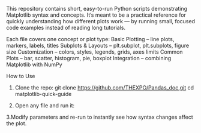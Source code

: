 This repository contains short, easy-to-run Python scripts demonstrating Matplotlib syntax and concepts.
It’s meant to be a practical reference for quickly understanding how different plots work — by running small, focused code examples instead of reading long tutorials.

Each file covers one concept or plot type:
Basic Plotting – line plots, markers, labels, titles
Subplots & Layouts – plt.subplot, plt.subplots, figure size
Customization – colors, styles, legends, grids, axes limits
Common Plots – bar, scatter, histogram, pie, boxplot
Integration – combining Matplotlib with NumPy

How to Use

1. Clone the repo:
      git clone https://github.com/THEXPO/Pandas_doc.git
      cd matplotlib-quick-guide

2. Open any file and run it:
   
3.Modify parameters and re-run to instantly see how syntax changes affect the plot.
